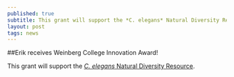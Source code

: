 ```yaml
---
published: true
subtitle: This grant will support the *C. elegans* Natural Diversity Resource.
layout: post
tags: news
---
```

##Erik receives Weinberg College Innovation Award!

This grant will support the [*C. elegans* Natural Diversity Resource](http://www.elegansvariation.org).

